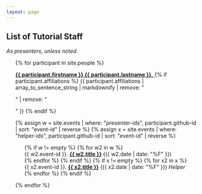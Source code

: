 ```yaml
---
layout: page
---
```

## List of Tutorial Staff

*As presenters, unless noted.*

<ul style="list-style: none">
{% for participant in site.people %}
  <li style="margin-top: 1em">
    <a href="{{ site.baseurl }}{{ participant.url }}">
  	  <strong>{{ participant.firstname }} {{ participant.lastname }},</strong>
	</a>
    {% if participant.affiliations %}
      {{ participant.affiliations | array_to_sentence_string | markdownify |
          remove: "<p>" | remove: "</p>" }}
    {% endif %}
  </li> 

{% assign w = site.events | where: "presenter-ids", participant.github-id | sort: "event-id" | reverse %}
{% assign x = site.events | where: "helper-ids", participant.github-id | sort: "event-id" | reverse %}

  <ul style="list-style: none">
    {% if w != empty %}
      {% for w2 in w %}
      <li style="list-style: none">{{ w2.event-id }}. 
        <strong><a href="{{ site.baseurl }}{{ w2.url }}">{{ w2.title }}</a></strong> ({{ w2.date | date: "%F" }})</li>
    {% endfor %}
  {% endif %}
  {% if x != empty %}
      {% for x2 in x %}
      <li style="list-style: none">{{ x2.event-id }}. 
        <strong><a href="{{ site.baseurl }}{{ x2.url }}">{{ x2.title }}</a></strong> ({{ x2.date | date: "%F" }}) <em>Helper</em></li>
    {% endfor %}
  {% endif %}

  </ul>

{% endfor %}
</ul>
